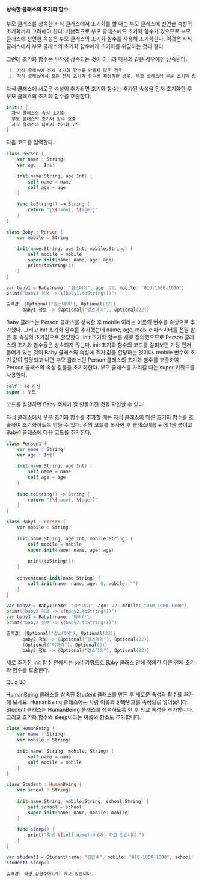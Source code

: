 #### 상속한 클래스의 초기화 함수

부모 클래스를 상속한 자식 클래스에서 초기화를 할 때는 부모 클래스에 선언한 속성의 초기화까지 고려해야 한다.
기본적으로 부모 클래스에도 초기화 함수가 있으므로 부모 클래스에 선언한 속성은 부모 클래스의 초기화 함수를 사용해 초기화한다. 이것은 자식 클래스에서 부모 클래스의 초기화 함수에게 초기화를 위임하는 것과 같다.

그런데 초기화 함수는 무작정 상속되는 것이 아니라 다음과 같은 경우에만 상속된다.

```swift
 1. 자식 클래스에 전체 초기화 함수를 만들지 않은 경우
 2. 자식 클래스에서 모든 전체 초기화 함수를 재정의한 경우, 부모 클래스의 부분 초기화 함수를 상속 받음
```

자식 클래스에 새로운 속성이 추가되면 초기화 함수는 추가된 속성을 먼저 초기화한 후 부모 클래스의 초기화 함수를 호출한다.

```swift
init() {
  자식 클래스의 속성 초기화
  부모 클래스의 초기화 함수 호출
  자식 클래스의 나머지 초기화 코드
}
```

다음 코드를 입력한다.

```swift
class Person {
    var name : String!
    var age : Int!
    
    init(name:String, age:Int) {
        self.name = name
        self.age = age
    }
    
    func toString() -> String {
        return "{\(name), \(age)}"
    }
}

class Baby : Person {
    var mobile : String
    
    init(name:String, age:Int, mobile:String) {
        self.mobile = mobile
        super.init(name: name, age: age)
        print(toString())
    }
}

var baby1 = Baby(name: "걸스데이", age: 22, mobile: "010-1000-1000")
print("baby1 정보 -> \(baby1.toString())")

출력값) {Optional("걸스데이"), Optional(22)}
      baby1 정보 -> {Optional("걸스데이"), Optional(22)}
```

Baby 클래스는 Person 클래스를 상속한 후 mobile 이라는 이름의 변수를 속성으로 추가했다. 그리고 init 초기화 함수를 추가했는데 name, age, mobile 파라미터를 전달 받은 후 속성의 초기값으로 할당한다.
init 초기화 함수를 새로 정의했으므로 Person 클래스의 초기화 함수들은 상속되지 않는다. init 초기화 함수의 코드를 살펴보면 가장 먼저 들어가 있는 것이 Baby 클래스의 속성에 초기 값을 할당하는 것이다.
mobile 변수에 초기 값이 할당되고 나면 부모 클래스인 Person 클래스의 초기화 함수를 호출하여 Person 클래스의 속성 값들을 초기화한다. 부모 클래스를 가리킬 때는 super 키워드를 사용한다.

```swift
self : 나 자신
super : 부모
```

코드를 실행하면 Baby 객체가 잘 만들어진 것을 확인할 수 있다.

자식 클래스에서 부분 초기화 함수를 추가할 때는 자식 클래스의 다른 초기화 함수를 호출하여 초기화하도록 만들 수 있다. 위의 코드를 복사한 후 클래스이름 뒤에 1을 붙이고 Baby1 클래스에 다음 코드를 추가한다.

```swift
class Person1 {
    var name : String!
    var age : Int!
    
    init(name:String, age:Int) {
        self.name = name
        self.age = age
    }
    
    func toString() -> String {
        return "{\(name), \(age)}"
    }
}

class Baby1 : Person {
    var mobile : String
    
    init(name:String, age:Int, mobile:String) {
        self.mobile = mobile
        super.init(name: name, age: age)
        
        print(toString())
    }
    
    convenience init(name:String) {
        self.init(name: name, age: 0, mobile: "")
    }
}

var baby2 = Baby1(name: "걸스데이", age: 22, mobile: "010-1000-1000")
print("baby2 정보 -> \(baby2.toString())")
var baby3 = Baby1(name: "티아라")
print("baby3 정보 -> \(baby2.toString())")

출력값) {Optional("걸스데이"), Optional(22)}
      baby2 정보 -> {Optional("걸스데이"), Optional(22)}
      {Optional("티아라"), Optional(0)}
      baby3 정보 -> {Optional("걸스데이"), Optional(22)}
```

새로 추가한 init 함수 안에서는 self 키워드로 Baby 클래스 안에 정의한 다른 전체 초기화 함수를 호출한다.

Quiz 30

HumanBeing 클래스를 상속한 Student 클래스를 만든 후 새로운 속성과 함수를 추가해 보세요. HumanBeing 클래스에는 사람 이름과 전화번호를 속성으로 넣어둡니다.
Student 클래스는 HumanBeing 클래스를 상속하도록 한 후 학교 속성을 추가합니다. 그리고 초기화 함수와 sleep이라는 이름의 함소도 추가합니다.

```swift
class HumanBeing {
    var name : String!
    var mobile : String!
    
    init(name: String, mobile: String) {
        self.name = name
        self.mobile = mobile
    }
}

class Student : HumanBeing {
    var school : String!
    
    init(name:String, mobile:String, school:String) {
        self.school = school
        super.init(name: name, mobile: mobile)
    }
    
    func sleep() {
        print("학생 \(self.name!)이(가) 자고 있습니다.")
    }
}

var student1 = Student(name: "김현수", mobile: "010-1000-1000", school: "고려대학교")
student1.sleep()

출력값) 학생 김현수이(가) 자고 있습니다.
```

